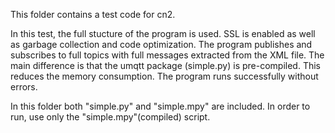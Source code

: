 

This folder contains a test code for cn2.

In this test, the full stucture of the program is used. SSL is enabled as well as garbage collection and code optimization.
The program publishes and subscribes to full topics with full messages extracted from the XML file.
The main difference is that the umqtt package (simple.py) is pre-compiled. This reduces the memory consumption.
The program runs successfully without errors.

In this folder both "simple.py" and "simple.mpy" are included.
In order to run, use only the "simple.mpy"(compiled) script.
